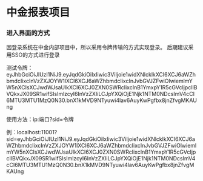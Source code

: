 # 中金报表项目

### 进入界面的方式
因登录系统在中金内部项目中，所以采用令牌传输的方式实现登录。
后期建议采用SSO的方式进行登录

测试令牌：eyJhbGciOiJIUzI1NiJ9.eyJqdGkiOiIxIiwic3ViIjoie1widXNlcklkXCI6XCJ6aWZhbmdcIixcInVzZXJOYW1lXCI6XCJ6aWZhbmdcIixcInJvbGVJZFwiOlwiemlmYW5nXCIsXCJwdWJsaUlkXCI6XCJ0ZXN0SWRcIixcInB1YmxpY1R5cGVcIjpcIlBVQkxJX09SR1wifSIsImlzcyI6InVzZXIiLCJpYXQiOjE1Njk1NTM0NDcsImV4cCI6MTU3MTU1MzQ0N30.bnX1kMVD9NTyuwi4lav6AuyKwPgfbx8jnZfvgMKAUng


使用方法：ip:端口?sid=令牌

例：localhost:11001?sid=eyJhbGciOiJIUzI1NiJ9.eyJqdGkiOiIxIiwic3ViIjoie1widXNlcklkXCI6XCJ6aWZhbmdcIixcInVzZXJOYW1lXCI6XCJ6aWZhbmdcIixcInJvbGVJZFwiOlwiemlmYW5nXCIsXCJwdWJsaUlkXCI6XCJ0ZXN0SWRcIixcInB1YmxpY1R5cGVcIjpcIlBVQkxJX09SR1wifSIsImlzcyI6InVzZXIiLCJpYXQiOjE1Njk1NTM0NDcsImV4cCI6MTU3MTU1MzQ0N30.bnX1kMVD9NTyuwi4lav6AuyKwPgfbx8jnZfvgMKAUng
